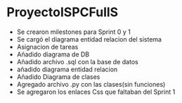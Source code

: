 # ProyectoISPCFullS
* Se crearon milestones para Sprint 0 y 1
* Se cargó el diagrama entidad relacion del sistema
* Asignacion de tareas
* Añadido diagrama de DB
* Añadido archivo .sql con la base de datos
* añadido diagrama entidad relacion
* Añadido Diagrama de clases
* Agregado archivo .py con las clases(sin funciones)
* Se agregaron los enlaces Css que faltaban del Sprint 1
